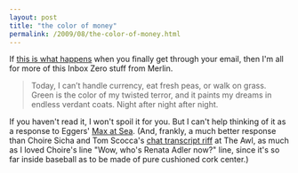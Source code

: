 ```yaml
---
layout: post
title: "the color of money"
permalink: /2009/08/the-color-of-money.html
---
```


If [this is what happens](http://www.kungfugrippe.com/post/175499806/deposition) when you finally get through your email, then I'm all for more of this Inbox Zero stuff from Merlin.

> Today, I can’t handle currency, eat fresh peas, or walk on grass. Green is the color of my twisted terror, and it paints my dreams in endless verdant coats. Night after night after night.

If you haven't read it, I won't spoil it for you. But I can't help thinking of it as a response to Eggers' [Max at Sea](http://www.newyorker.com/fiction/features/2009/08/24/090824fi_fiction_eggers). (And, frankly, a much better response than Choire Sicha and Tom Scocca's [chat transcript riff](http://www.theawl.com/2009/08/the-shadow-editors-hands-off-that-rumpus-dave-eggers) at The Awl, as much as I loved Choire's line "Wow, who's Renata Adler now?" line, since it's so far inside baseball as to be made of pure cushioned cork center.)